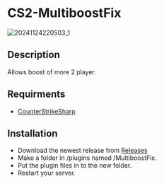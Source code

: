 # CS2-MultiboostFix
![20241124220503_1](https://github.com/user-attachments/assets/3ef05500-24f9-4c6f-b7d9-e4538dfe30de)

## Description
Allows boost of more 2 player.

## Requirments
- [CounterStrikeSharp](https://github.com/roflmuffin/CounterStrikeSharp/)

## Installation
- Download the newest release from [Releases](https://github.com/qstage/CS2-MultiboostFix/releases)
- Make a folder in /plugins named /MultiboostFix.
- Put the plugin files in to the new folder.
- Restart your server.

